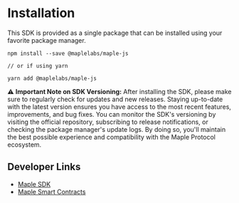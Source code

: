 # Installation

This SDK is provided as a single package that can be installed using your favorite package manager.

```
npm install --save @maplelabs/maple-js

// or if using yarn

yarn add @maplelabs/maple-js
```

⚠️ **Important Note on SDK Versioning:** After installing the SDK, please make sure to regularly check for updates and new releases. Staying up-to-date with the latest version ensures you have access to the most recent features, improvements, and bug fixes. You can monitor the SDK's versioning by visiting the official repository, subscribing to release notifications, or checking the package manager's update logs. By doing so, you'll maintain the best possible experience and compatibility with the Maple Protocol ecosystem.

## Developer Links

- [Maple SDK](https://github.com/maple-labs/maple-js)
- [Maple Smart Contracts](https://github.com/maple-labs/maple-core-v2)